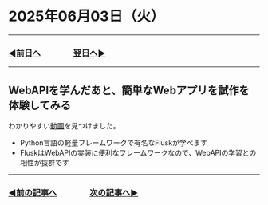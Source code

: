 # 2025年06月03日（火）

---

### [◀️前日へ](https://github.com/yuasys/chatty-journal/blob/main/2025/06/2025-06-02.md)&emsp;&emsp;&emsp;&emsp;[翌日へ▶️](https://github.com/yuasys/chatty-journal/blob/main/2025/06/2025-06-04.md)

---

## WebAPIを学んだあと、簡単なWebアプリを試作を体験してみる

わかりやすい[動画](https://youtu.be/EQIAzH0HvzQ?si=FSLLjywTVgUfcA_F)を見つけました。

<ul>
  <li>Python言語の軽量フレームワークで有名なFluskが学べます</li>
  <li>FluskはWebAPIの実装に便利なフレームワークなので、WebAPIの学習との相性が抜群です</li>  
</ul>


---

### [◀️前の記事へ](https://github.com/yuasys/chatty-journal/blob/main/2025/06/2025-06-02.md)&emsp;&emsp;&emsp;&emsp;[次の記事へ▶️](https://github.com/yuasys/chatty-journal/blob/main/2025/06/2025-06-03.md)
